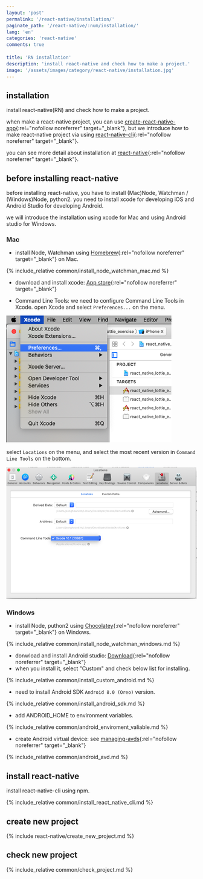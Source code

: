 ```yaml
---
layout: 'post'
permalink: '/react-native/installation/'
paginate_path: '/react-native/:num/installation/'
lang: 'en'
categories: 'react-native'
comments: true

title: 'RN installation'
description: 'install react-native and check how to make a project.'
image: '/assets/images/category/react-native/installation.jpg'
---
```



## installation
install react-native(RN) and check how to make a project.

when make a react-native project, you can use [create-react-native-app](https://github.com/react-community/create-react-native-app){:rel="nofollow noreferrer" target="_blank"}, but we introduce how to make react-native project via using [react-native-cli](https://github.com/facebook/react-native#readme){:rel="nofollow noreferrer" target="_blank"}.

you can see more detail about installation at [react-native](https://facebook.github.io/react-native/docs/getting-started){:rel="nofollow noreferrer" target="_blank"}.

## before installing react-native
before installing react-native, you have to install (Mac)Node, Watchman / (Windows)Node, python2. you need to install xcode for developing iOS and Android Studio for developing Android.

we will introduce the installation using xcode for Mac and using Android studio for Windows.

### Mac
- install Node, Watchman using [Homebrew](https://brew.sh/){:rel="nofollow noreferrer" target="_blank"} on Mac.

{% include_relative common/install_node_watchman_mac.md %}

- download and install xcode: [App store](https://itunes.apple.com/us/app/xcode/id497799835?mt=12){:rel="nofollow noreferrer" target="_blank"}

- Command Line Tools: we need to configure Command Line Tools in Xcode. open Xcode and select ```Preferences...``` on the menu.

![react native installation - xcode](/assets/images/category/react-native/installation/react_native_xcode_preferences.png)

select ```Locations``` on the menu, and select the most recent version in ```Command Line Tools``` on the bottom.

![react native installation - xcode](/assets/images/category/react-native/installation/react_native_xcode_preferences_configure_command_line_tools.png)


### Windows
- install Node, puthon2 using [Chocolatey](https://chocolatey.org/){:rel="nofollow noreferrer" target="_blank"} on Windows.

{% include_relative common/install_node_watchman_windows.md %}

- donwload and install Android studio: [Download](https://developer.android.com/studio/){:rel="nofollow noreferrer" target="_blank"}
- when you install it, select "Custom" and check below list for installing.

{% include_relative common/install_custom_android.md %}

- need to install Android SDK ```Android 8.0 (Oreo)``` version.

{% include_relative common/install_android_sdk.md %}

- add ANDROID_HOME to environment variables.

{% include_relative common/android_enviroment_valiable.md %}

- create Android virtual device: see [managing-avds](https://developer.android.com/studio/run/managing-avds){:rel="nofollow noreferrer" target="_blank"}

{% include_relative common/android_avd.md %}

## install react-native
install react-native-cli using npm.

{% include_relative common/install_react_native_cli.md %}

## create new project

{% include react-native/create_new_project.md %}

## check new project

{% include_relative common/check_project.md %}
